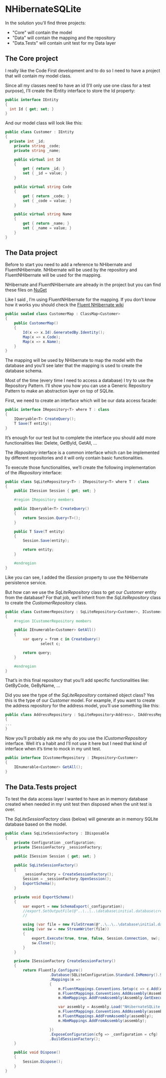 NHibernateSQLite
================

In the solution you'll find three projects:

* "Core" will contain the model
* "Data" will contain the mapping and the repository
* "Data.Tests" will contain unit test for my Data layer

The Core project
----------------

I really like the Code First development and to do so I need to have a project that will contain my model class.

Since all my classes need to have an id (I’ll only use one class for a test purpose), I’ll create the IEntity interface to store the Id property:

```c#
public interface IEntity
{
  int Id { get; set; }
}
```

And our model class will look like this:

```c#
public class Customer : IEntity
{
  private int _id;
	private string _code;
	private string _name;

	public virtual int Id
	{
		get { return _id; }
		set { _id = value; }
	}

	public virtual string Code
	{
		get { return _code; }
		set { _code = value; }
	}

	public virtual string Name
	{
		get { return _name; }
		set { _name = value; }
	}
}
```

The Data project
----------------

Before to start you need to add a reference to NHibernate and FluentNHibernate.  NHibernate will be used by the repository and FluentNHibernate will be used for the mapping.

NHibernate and FluentNHibernate are already in the project but you can find these files on [NuGet](http://nuget.org/)

Like I said , I’m using FluentNHibernate for the mapping.  If you don’t know how it works you should check the [Fluent NHibernate wiki](https://github.com/jagregory/fluent-nhibernate/wiki/Getting-started)

```c#
public sealed class CustomerMap : ClassMap<Customer>
{
	public CustomerMap()
	{
		Id(x => x.Id).GeneratedBy.Identity();
		Map(x => x.Code);
		Map(x => x.Name);
	}
}
```

The mapping will be used by NHibernate to map the model with the database and you’ll see later that the mapping is used to create the database schema.

Most of the time (every time I need to access a database) I try to use the Repository Pattern.  I’ll show you how you can use a Generic Repository Pattern to make an abstraction layer on top of SQLite.


First, we need to create an interface which will be our data access facade:

```c#
public interface IRepository<T> where T : class
{
	IQueryable<T> CreateQuery();
	T Save(T entity);
}
```

It’s enough for our test but to complete the interface you should add more functionalities like: Delete, GetById, GetAll, …

The _IRepository_ interface is a common interface which can be implemented by different repositories and it will only contain basic functionalities.

To execute those functionalities, we’ll create the following implementation of the _IRepository_ interface:

```c#
public class SqLiteRepository<T> : IRepository<T> where T : class
{
	public ISession Session { get; set; }

	#region IRepository members

	public IQueryable<T> CreateQuery()
	{
		return Session.Query<T>();
	}

	public T Save(T entity)
	{
		Session.Save(entity);

		return entity;
	} 

	#endregion
}
```

Like you can see, I added the _ISession_ property to use the NHibernate persistence service.

But how can we use the _SqLiteRepository_ class to get our _Customer_ entity from the database? For that job, we’ll inherit from the _SqLiteRepository_ class to create the _CustomerRepository_ class.

```c#
public class CustomerRepository : SqLiteRepository<Customer>, ICustomerRepository
{
	#region ICustomerRepository members

	public IEnumerable<Customer> GetAll()
	{
		var query = from c in CreateQuery()
				select c;

		return query;
	} 

	#endregion
}
```

That’s in this final repository that you’ll add specific functionalities like: GetByCode, GeByName, …

Did you see the type of the _SqLiteRepository_ contained object class? Yes this is the type of our _Customer_ model.  For example, if you want to create the address repository for the address model, you’ll use something like this:

```c#
public class AddressRepository : SqLiteRepository<Address>, IAddressRepository
{
...
}
```

Now you’ll probably ask me why do you use the _ICustomerRepository_ interface.  Well it’s a habit and I’ll not use it here but I need that kind of interface when it’s time to mock in my unit test.

```c#
public interface ICustomerRepository : IRepository<Customer>
{
	IEnumerable<Customer> GetAll();
}
```

The Data.Tests project
----------------------

To test the data access layer I wanted to have an in memory database created when needed in my unit test then disposed when the unit test is over.

The _SqLiteSessionFactory_ class (below) will generate an in memory SQLite database based on the model.

```c#
public class SqLiteSessionFactory : IDisposable
{
	private Configuration _configuration;
	private ISessionFactory _sessionFactory;

	public ISession Session { get; set; }

	public SqLiteSessionFactory()
	{
		_sessionFactory = CreateSessionFactory();
		Session = _sessionFactory.OpenSession();
		ExportSchema();
	}

	private void ExportSchema()
	{
		var export = new SchemaExport(_configuration);
		//export.SetOutputFile(@"..\..\..\database\initial.database\create.objects.sql").Execute(true, true, false,
		//                                                                                       Session.Connection, null);

		using (var file = new FileStream(@"..\..\..\database\initial.database\create.objects.sql", FileMode.Create, FileAccess.Write))
		using (var sw = new StreamWriter(file))
		{
			export.Execute(true, true, false, Session.Connection, sw);
			sw.Close();
		}
	}

	private ISessionFactory CreateSessionFactory()
	{
		return Fluently.Configure()
					.Database(SQLiteConfiguration.Standard.InMemory().ShowSql())
					.Mappings(m =>
					{
						m.FluentMappings.Conventions.Setup(c => c.Add(AutoImport.Never()));
						m.FluentMappings.Conventions.AddAssembly(Assembly.GetExecutingAssembly());
						m.HbmMappings.AddFromAssembly(Assembly.GetExecutingAssembly());

						var assembly = Assembly.Load("NHibernateSQLite.Data");
						m.FluentMappings.Conventions.AddAssembly(assembly);
						m.FluentMappings.AddFromAssembly(assembly);
						m.HbmMappings.AddFromAssembly(assembly);

					})
					.ExposeConfiguration(cfg => _configuration = cfg)
					.BuildSessionFactory();
	}

	public void Dispose()
	{
		Session.Dispose();
	}
}
```

